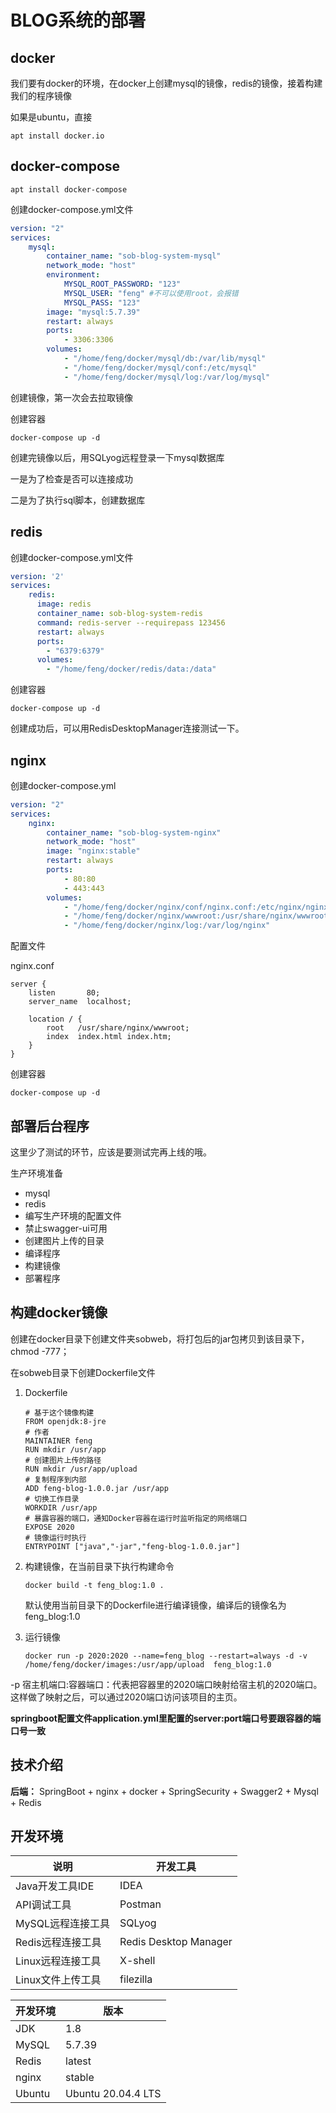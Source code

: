 # BLOG系统的部署

## docker

我们要有docker的环境，在docker上创建mysql的镜像，redis的镜像，接着构建我们的程序镜像

如果是ubuntu，直接

```shell
apt install docker.io
```

## docker-compose

```shell
apt install docker-compose
```

创建docker-compose.yml文件

```yaml
version: "2"
services:
    mysql:
        container_name: "sob-blog-system-mysql"
        network_mode: "host"
        environment:
            MYSQL_ROOT_PASSWORD: "123"
            MYSQL_USER: "feng" #不可以使用root，会报错
            MYSQL_PASS: "123"
        image: "mysql:5.7.39"
        restart: always
        ports:
            - 3306:3306
        volumes:
            - "/home/feng/docker/mysql/db:/var/lib/mysql"
            - "/home/feng/docker/mysql/conf:/etc/mysql"
            - "/home/feng/docker/mysql/log:/var/log/mysql"
```

创建镜像，第一次会去拉取镜像

创建容器

```shell
docker-compose up -d
```



创建完镜像以后，用SQLyog远程登录一下mysql数据库

一是为了检查是否可以连接成功

二是为了执行sql脚本，创建数据库

## redis

创建docker-compose.yml文件

```yaml
version: '2'
services:
    redis:
      image: redis
      container_name: sob-blog-system-redis
      command: redis-server --requirepass 123456
      restart: always
      ports:
        - "6379:6379"
      volumes:
        - "/home/feng/docker/redis/data:/data"
```

创建容器

```shell
docker-compose up -d
```

创建成功后，可以用RedisDesktopManager连接测试一下。

## nginx

创建docker-compose.yml

```yaml
version: "2"
services:
    nginx:
        container_name: "sob-blog-system-nginx"
        network_mode: "host"
        image: "nginx:stable"
        restart: always
        ports:
            - 80:80
            - 443:443
        volumes:
            - "/home/feng/docker/nginx/conf/nginx.conf:/etc/nginx/nginx.conf"
            - "/home/feng/docker/nginx/wwwroot:/usr/share/nginx/wwwroot"
            - "/home/feng/docker/nginx/log:/var/log/nginx"
```

配置文件

nginx.conf

```shell
server {
    listen       80;
    server_name  localhost;
    
    location / {
        root   /usr/share/nginx/wwwroot;
        index  index.html index.htm;
    }
}
```

创建容器

```shell
docker-compose up -d
```

## 部署后台程序

这里少了测试的环节，应该是要测试完再上线的哦。

生产环境准备

- mysql
- redis
- 编写生产环境的配置文件
- 禁止swagger-ui可用
- 创建图片上传的目录
- 编译程序
- 构建镜像
- 部署程序

## 构建docker镜像

创建在docker目录下创建文件夹sobweb，将打包后的jar包拷贝到该目录下，chmod -777；

在sobweb目录下创建Dockerfile文件

1. Dockerfile

   ```shell
   # 基于这个镜像构建
   FROM openjdk:8-jre
   # 作者
   MAINTAINER feng
   RUN mkdir /usr/app
   # 创建图片上传的路径
   RUN mkdir /usr/app/upload
   # 复制程序到内部
   ADD feng-blog-1.0.0.jar /usr/app
   # 切换工作目录
   WORKDIR /usr/app
   # 暴露容器的端口，通知Docker容器在运行时监听指定的网络端口
   EXPOSE 2020
   # 镜像运行时执行
   ENTRYPOINT ["java","-jar","feng-blog-1.0.0.jar"]
   ```

2. 构建镜像，在当前目录下执行构建命令

   ```shell
   docker build -t feng_blog:1.0 .
   ```

   默认使用当前目录下的Dockerfile进行编译镜像，编译后的镜像名为feng_blog:1.0

3. 运行镜像

   ```shell
   docker run -p 2020:2020 --name=feng_blog --restart=always -d -v /home/feng/docker/images:/usr/app/upload  feng_blog:1.0
   ```

-p 宿主机端口:容器端口：代表把容器里的2020端口映射给宿主机的2020端口。这样做了映射之后，可以通过2020端口访问该项目的主页。

**springboot配置文件application.yml里配置的server:port端口号要跟容器的端口号一致**

## 技术介绍

**后端：** SpringBoot + nginx + docker + SpringSecurity + Swagger2 + Mysql + Redis 

##  开发环境

| 说明              | 开发工具              |
| ----------------- | --------------------- |
| Java开发工具IDE   | IDEA                  |
| API调试工具       | Postman               |
| MySQL远程连接工具 | SQLyog                |
| Redis远程连接工具 | Redis Desktop Manager |
| Linux远程连接工具 | X-shell               |
| Linux文件上传工具 | filezilla             |

| 开发环境 | 版本               |
| -------- | ------------------ |
| JDK      | 1.8                |
| MySQL    | 5.7.39             |
| Redis    | latest             |
| nginx    | stable             |
| Ubuntu   | Ubuntu 20.04.4 LTS |